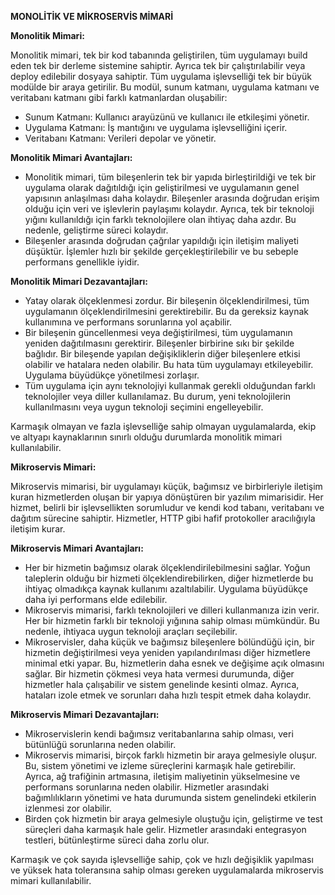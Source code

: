 ﻿**MONOLİTİK VE MİKROSERVİS MİMARİ**

**Monolitik Mimari:**

Monolitik mimari, tek bir kod tabanında geliştirilen, tüm uygulamayı build eden tek bir derleme sistemine sahiptir. Ayrıca tek bir çalıştırılabilir veya deploy edilebilir dosyaya sahiptir. Tüm uygulama işlevselliği tek bir büyük modülde bir araya getirilir. Bu modül, sunum katmanı, uygulama katmanı ve veritabanı katmanı gibi farklı katmanlardan oluşabilir:

- Sunum Katmanı: Kullanıcı arayüzünü ve kullanıcı ile etkileşimi yönetir.
- Uygulama Katmanı: İş mantığını ve uygulama işlevselliğini içerir.
- Veritabanı Katmanı: Verileri depolar ve yönetir.

**Monolitik Mimari Avantajları:**

- Monolitik mimari, tüm bileşenlerin tek bir yapıda birleştirildiği ve tek bir uygulama olarak dağıtıldığı için geliştirilmesi ve uygulamanın genel yapısının anlaşılması daha kolaydır. Bileşenler arasında doğrudan erişim olduğu için veri ve işlevlerin paylaşımı kolaydır. Ayrıca, tek bir teknoloji yığını kullanıldığı için farklı teknolojilere olan ihtiyaç daha azdır. Bu nedenle, geliştirme süreci kolaydır. 
- Bileşenler arasında doğrudan çağrılar yapıldığı için iletişim maliyeti düşüktür. İşlemler hızlı bir şekilde gerçekleştirilebilir ve bu sebeple performans genellikle iyidir.

**Monolitik Mimari Dezavantajları:**

- Yatay olarak ölçeklenmesi zordur. Bir bileşenin ölçeklendirilmesi, tüm uygulamanın ölçeklendirilmesini gerektirebilir. Bu da gereksiz kaynak kullanımına ve performans sorunlarına yol açabilir.
- Bir bileşenin güncellenmesi veya değiştirilmesi, tüm uygulamanın yeniden dağıtılmasını gerektirir. Bileşenler birbirine sıkı bir şekilde bağlıdır. Bir bileşende yapılan değişikliklerin diğer bileşenlere etkisi olabilir ve hatalara neden olabilir. Bu hata tüm uygulamayı etkileyebilir. Uygulama büyüdükçe yönetilmesi zorlaşır.
- Tüm uygulama için aynı teknolojiyi kullanmak gerekli olduğundan farklı teknolojiler veya diller kullanılamaz. Bu durum, yeni teknolojilerin kullanılmasını veya uygun teknoloji seçimini engelleyebilir.

Karmaşık olmayan ve fazla işlevselliğe sahip olmayan uygulamalarda, ekip ve altyapı kaynaklarının sınırlı olduğu durumlarda monolitik mimari kullanılabilir.

**Mikroservis Mimari:**

Mikroservis mimarisi, bir uygulamayı küçük, bağımsız ve birbirleriyle iletişim kuran hizmetlerden oluşan bir yapıya dönüştüren bir yazılım mimarisidir. Her hizmet, belirli bir işlevsellikten sorumludur ve kendi kod tabanı, veritabanı ve dağıtım sürecine sahiptir. Hizmetler, HTTP gibi hafif protokoller aracılığıyla iletişim kurar.

**Mikroservis Mimari Avantajları:**

- Her bir hizmetin bağımsız olarak ölçeklendirilebilmesini sağlar. Yoğun taleplerin olduğu bir hizmeti ölçeklendirebilirken, diğer hizmetlerde bu ihtiyaç olmadıkça kaynak kullanımı azaltılabilir. Uygulama büyüdükçe daha iyi performans elde edilebilir.
- Mikroservis mimarisi, farklı teknolojileri ve dilleri kullanmanıza izin verir. Her bir hizmetin farklı bir teknoloji yığınına sahip olması mümkündür. Bu nedenle, ihtiyaca uygun teknoloji araçları seçilebilir.
- Mikroservisler, daha küçük ve bağımsız bileşenlere bölündüğü için, bir hizmetin değiştirilmesi veya yeniden yapılandırılması diğer hizmetlere minimal etki yapar. Bu, hizmetlerin daha esnek ve değişime açık olmasını sağlar. Bir hizmetin çökmesi veya hata vermesi durumunda, diğer hizmetler hala çalışabilir ve sistem genelinde kesinti olmaz. Ayrıca, hataları izole etmek ve sorunları daha hızlı tespit etmek daha kolaydır.

**Mikroservis Mimari Dezavantajları:**

- Mikroservislerin kendi bağımsız veritabanlarına sahip olması, veri bütünlüğü sorunlarına neden olabilir.
- Mikroservis mimarisi, birçok farklı hizmetin bir araya gelmesiyle oluşur. Bu, sistem yönetimi ve izleme süreçlerini karmaşık hale getirebilir. Ayrıca, ağ trafiğinin artmasına, iletişim maliyetinin yükselmesine ve performans sorunlarına neden olabilir. Hizmetler arasındaki bağımlılıkların yönetimi ve hata durumunda sistem genelindeki etkilerin izlenmesi zor olabilir.
- Birden çok hizmetin bir araya gelmesiyle oluştuğu için, geliştirme ve test süreçleri daha karmaşık hale gelir. Hizmetler arasındaki entegrasyon testleri, bütünleştirme süreci daha zorlu olur.

Karmaşık ve çok sayıda işlevselliğe sahip, çok ve hızlı değişiklik yapılması ve yüksek hata toleransına sahip olması gereken uygulamalarda mikroservis mimari kullanılabilir.
